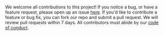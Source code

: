 We welcome all contributions to this project! If you notice a bug, or have a feature request, please open up an issue [here](https://github.com/UBC-MDS/DSCI-532_group-203_Lab1-2/issues). If you'd like to contribute a feature or bug fix, you can fork our repo and submit a pull request. We will review pull requests within 7 days. All contributors must abide by our [code of conduct]().
